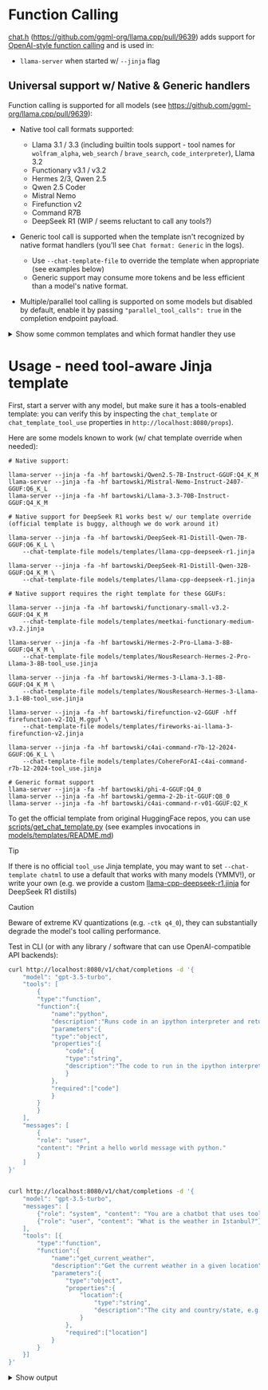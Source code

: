 # Function Calling

[chat.h](../common/chat.h) (https://github.com/ggml-org/llama.cpp/pull/9639) adds support for [OpenAI-style function calling](https://platform.openai.com/docs/guides/function-calling) and is used in:
- `llama-server` when started w/ `--jinja` flag

## Universal support w/ Native & Generic handlers

Function calling is supported for all models (see https://github.com/ggml-org/llama.cpp/pull/9639):

- Native tool call formats supported:
  - Llama 3.1 / 3.3 (including builtin tools support - tool names for `wolfram_alpha`, `web_search` / `brave_search`, `code_interpreter`), Llama 3.2
  - Functionary v3.1 / v3.2
  - Hermes 2/3, Qwen 2.5
  - Qwen 2.5 Coder
  - Mistral Nemo
  - Firefunction v2
  - Command R7B
  - DeepSeek R1 (WIP / seems reluctant to call any tools?)

- Generic tool call is supported when the template isn't recognized by native format handlers (you'll see `Chat format: Generic` in the logs).
  - Use `--chat-template-file` to override the template when appropriate (see examples below)
  - Generic support may consume more tokens and be less efficient than a model's native format.

- Multiple/parallel tool calling is supported on some models but disabled by default, enable it by passing `"parallel_tool_calls": true` in the completion endpoint payload.

<details>
<summary>Show some common templates and which format handler they use</summary>

| Template | Format |
|----------|--------|
| Almawave-Velvet-14B.jinja | Hermes 2 Pro |
| AtlaAI-Selene-1-Mini-Llama-3.1-8B.jinja | Llama 3.x |
| CohereForAI-aya-expanse-8b.jinja | Generic |
| CohereForAI-c4ai-command-r-plus-default.jinja | Generic |
| CohereForAI-c4ai-command-r-plus-rag.jinja | Generic |
| CohereForAI-c4ai-command-r-plus-tool_use.jinja | Generic |
| CohereForAI-c4ai-command-r7b-12-2024-default.jinja | Command R7B (extract reasoning) |
| CohereForAI-c4ai-command-r7b-12-2024-rag.jinja | Command R7B (extract reasoning) |
| CohereForAI-c4ai-command-r7b-12-2024-tool_use.jinja | Command R7B (extract reasoning) |
| CohereForAI-c4ai-command-r7b-12-2024.jinja | Generic |
| DavieLion-Llama-3.2-1B-SPIN-iter3.jinja | Generic |
| Delta-Vector-Rei-12B.jinja | Mistral Nemo |
| EpistemeAI-Mistral-Nemo-Instruct-12B-Philosophy-Math.jinja | Mistral Nemo |
| FlofloB-83k_continued_pretraining_Qwen2.5-0.5B-Instruct_Unsloth_merged_16bit.jinja | Hermes 2 Pro |
| FlofloB-test_continued_pretraining_Phi-3-mini-4k-instruct_Unsloth_merged_16bit.jinja | Generic |
| HelpingAI-HAI-SER.jinja | Generic |
| HuggingFaceTB-SmolLM2-1.7B-Instruct.jinja | Generic |
| HuggingFaceTB-SmolLM2-135M-Instruct.jinja | Generic |
| HuggingFaceTB-SmolLM2-360M-Instruct.jinja | Generic |
| INSAIT-Institute-BgGPT-Gemma-2-27B-IT-v1.0.jinja | Generic |
| Ihor-Text2Graph-R1-Qwen2.5-0.5b.jinja | Hermes 2 Pro |
| Infinigence-Megrez-3B-Instruct.jinja | Generic |
| Josephgflowers-TinyLlama_v1.1_math_code-world-test-1.jinja | Generic |
| LGAI-EXAONE-EXAONE-3.5-2.4B-Instruct.jinja | Generic |
| LGAI-EXAONE-EXAONE-3.5-7.8B-Instruct.jinja | Generic |
| LatitudeGames-Wayfarer-12B.jinja | Generic |
| Magpie-Align-Llama-3-8B-Magpie-Align-v0.1.jinja | Generic |
| Magpie-Align-Llama-3.1-8B-Magpie-Align-v0.1.jinja | Generic |
| MaziyarPanahi-calme-3.2-instruct-78b.jinja | Generic |
| MiniMaxAI-MiniMax-Text-01.jinja | Generic |
| MiniMaxAI-MiniMax-VL-01.jinja | Generic |
| NaniDAO-deepseek-r1-qwen-2.5-32B-ablated.jinja | DeepSeek R1 (extract reasoning) |
| NexaAIDev-Octopus-v2.jinja | Generic |
| NousResearch-Hermes-2-Pro-Llama-3-8B-default.jinja | Generic |
| NousResearch-Hermes-2-Pro-Llama-3-8B-tool_use.jinja | Hermes 2 Pro |
| NousResearch-Hermes-2-Pro-Mistral-7B-default.jinja | Generic |
| NousResearch-Hermes-2-Pro-Mistral-7B-tool_use.jinja | Hermes 2 Pro |
| NousResearch-Hermes-3-Llama-3.1-70B-default.jinja | Generic |
| NousResearch-Hermes-3-Llama-3.1-70B-tool_use.jinja | Hermes 2 Pro |
| NovaSky-AI-Sky-T1-32B-Flash.jinja | Hermes 2 Pro |
| NovaSky-AI-Sky-T1-32B-Preview.jinja | Hermes 2 Pro |
| OnlyCheeini-greesychat-turbo.jinja | Generic |
| Orenguteng-Llama-3.1-8B-Lexi-Uncensored-V2.jinja | Llama 3.x |
| OrionStarAI-Orion-14B-Chat.jinja | Generic |
| PowerInfer-SmallThinker-3B-Preview.jinja | Generic |
| PrimeIntellect-INTELLECT-1-Instruct.jinja | Generic |
| Qwen-QVQ-72B-Preview.jinja | Generic |
| Qwen-QwQ-32B-Preview.jinja | Hermes 2 Pro |
| Qwen-Qwen1.5-7B-Chat.jinja | Generic |
| Qwen-Qwen2-7B-Instruct.jinja | Generic |
| Qwen-Qwen2-VL-72B-Instruct.jinja | Generic |
| Qwen-Qwen2-VL-7B-Instruct.jinja | Generic |
| Qwen-Qwen2.5-0.5B.jinja | Hermes 2 Pro |
| Qwen-Qwen2.5-1.5B-Instruct.jinja | Hermes 2 Pro |
| Qwen-Qwen2.5-14B-Instruct-1M.jinja | Hermes 2 Pro |
| Qwen-Qwen2.5-14B.jinja | Hermes 2 Pro |
| Qwen-Qwen2.5-32B-Instruct.jinja | Hermes 2 Pro |
| Qwen-Qwen2.5-32B.jinja | Hermes 2 Pro |
| Qwen-Qwen2.5-3B-Instruct.jinja | Hermes 2 Pro |
| Qwen-Qwen2.5-72B-Instruct.jinja | Hermes 2 Pro |
| Qwen-Qwen2.5-7B-Instruct-1M.jinja | Hermes 2 Pro |
| Qwen-Qwen2.5-7B-Instruct.jinja | Hermes 2 Pro |
| Qwen-Qwen2.5-7B.jinja | Hermes 2 Pro |
| Qwen-Qwen2.5-Coder-32B-Instruct.jinja | Hermes 2 Pro |
| Qwen-Qwen2.5-Coder-7B-Instruct.jinja | Hermes 2 Pro |
| Qwen-Qwen2.5-Math-1.5B.jinja | Hermes 2 Pro |
| Qwen-Qwen2.5-Math-7B-Instruct.jinja | Hermes 2 Pro |
| Qwen-Qwen2.5-VL-3B-Instruct.jinja | Hermes 2 Pro |
| Qwen-Qwen2.5-VL-72B-Instruct.jinja | Hermes 2 Pro |
| Qwen-Qwen2.5-VL-7B-Instruct.jinja | Hermes 2 Pro |
| RWKV-Red-Team-ARWKV-7B-Preview-0.1.jinja | Hermes 2 Pro |
| SakanaAI-TinySwallow-1.5B-Instruct.jinja | Hermes 2 Pro |
| SakanaAI-TinySwallow-1.5B.jinja | Hermes 2 Pro |
| Sao10K-70B-L3.3-Cirrus-x1.jinja | Llama 3.x |
| SentientAGI-Dobby-Mini-Leashed-Llama-3.1-8B.jinja | Llama 3.x |
| SentientAGI-Dobby-Mini-Unhinged-Llama-3.1-8B.jinja | Llama 3.x |
| Steelskull-L3.3-Damascus-R1.jinja | Llama 3.x |
| Steelskull-L3.3-MS-Nevoria-70b.jinja | Llama 3.x |
| Steelskull-L3.3-Nevoria-R1-70b.jinja | Llama 3.x |
| THUDM-glm-4-9b-chat.jinja | Generic |
| THUDM-glm-edge-1.5b-chat.jinja | Generic |
| Tarek07-Progenitor-V1.1-LLaMa-70B.jinja | Llama 3.x |
| TheBloke-FusionNet_34Bx2_MoE-AWQ.jinja | Generic |
| TinyLlama-TinyLlama-1.1B-Chat-v1.0.jinja | Generic |
| UCLA-AGI-Mistral7B-PairRM-SPPO-Iter3.jinja | Generic |
| ValiantLabs-Llama3.1-8B-Enigma.jinja | Llama 3.x |
| abacusai-Fewshot-Metamath-OrcaVicuna-Mistral.jinja | Generic |
| ai21labs-AI21-Jamba-1.5-Large.jinja | Generic |
| allenai-Llama-3.1-Tulu-3-405B-SFT.jinja | Generic |
| allenai-Llama-3.1-Tulu-3-405B.jinja | Generic |
| allenai-Llama-3.1-Tulu-3-8B.jinja | Generic |
| arcee-ai-Virtuoso-Lite.jinja | Hermes 2 Pro |
| arcee-ai-Virtuoso-Medium-v2.jinja | Hermes 2 Pro |
| arcee-ai-Virtuoso-Small-v2.jinja | Hermes 2 Pro |
| avemio-GRAG-NEMO-12B-ORPO-HESSIAN-AI.jinja | Generic |
| bespokelabs-Bespoke-Stratos-7B.jinja | Hermes 2 Pro |
| bfuzzy1-acheron-m1a-llama.jinja | Generic |
| bofenghuang-vigogne-2-70b-chat.jinja | Generic |
| bytedance-research-UI-TARS-72B-DPO.jinja | Generic |
| bytedance-research-UI-TARS-7B-DPO.jinja | Generic |
| bytedance-research-UI-TARS-7B-SFT.jinja | Generic |
| carsenk-phi3.5_mini_exp_825_uncensored.jinja | Generic |
| cyberagent-DeepSeek-R1-Distill-Qwen-14B-Japanese.jinja | DeepSeek R1 (extract reasoning) |
| cyberagent-DeepSeek-R1-Distill-Qwen-32B-Japanese.jinja | DeepSeek R1 (extract reasoning) |
| databricks-dbrx-instruct.jinja | Generic |
| deepseek-ai-DeepSeek-Coder-V2-Instruct.jinja | Generic |
| deepseek-ai-DeepSeek-Coder-V2-Lite-Base.jinja | Generic |
| deepseek-ai-DeepSeek-Coder-V2-Lite-Instruct.jinja | Generic |
| deepseek-ai-DeepSeek-R1-Distill-Llama-70B.jinja | DeepSeek R1 (extract reasoning) |
| deepseek-ai-DeepSeek-R1-Distill-Llama-8B.jinja | DeepSeek R1 (extract reasoning) |
| deepseek-ai-DeepSeek-R1-Distill-Qwen-1.5B.jinja | DeepSeek R1 (extract reasoning) |
| deepseek-ai-DeepSeek-R1-Distill-Qwen-14B.jinja | DeepSeek R1 (extract reasoning) |
| deepseek-ai-DeepSeek-R1-Distill-Qwen-32B.jinja | DeepSeek R1 (extract reasoning) |
| deepseek-ai-DeepSeek-R1-Distill-Qwen-7B.jinja | DeepSeek R1 (extract reasoning) |
| deepseek-ai-DeepSeek-R1-Zero.jinja | DeepSeek R1 (extract reasoning) |
| deepseek-ai-DeepSeek-R1.jinja | DeepSeek R1 (extract reasoning) |
| deepseek-ai-DeepSeek-V2-Lite.jinja | Generic |
| deepseek-ai-DeepSeek-V2.5.jinja | DeepSeek R1 (extract reasoning) |
| deepseek-ai-DeepSeek-V3.jinja | DeepSeek R1 (extract reasoning) |
| deepseek-ai-deepseek-coder-33b-instruct.jinja | Generic |
| deepseek-ai-deepseek-coder-6.7b-instruct.jinja | Generic |
| deepseek-ai-deepseek-coder-7b-instruct-v1.5.jinja | Generic |
| deepseek-ai-deepseek-llm-67b-chat.jinja | Generic |
| deepseek-ai-deepseek-llm-7b-chat.jinja | Generic |
| dicta-il-dictalm2.0-instruct.jinja | Generic |
| ehristoforu-Falcon3-8B-Franken-Basestruct.jinja | Hermes 2 Pro |
| fireworks-ai-llama-3-firefunction-v2.jinja | FireFunction v2 |
| godlikehhd-alpaca_data_sampled_ifd_new_5200.jinja | Hermes 2 Pro |
| godlikehhd-alpaca_data_score_max_0.7_2600.jinja | Hermes 2 Pro |
| google-gemma-2-27b-it.jinja | Generic |
| google-gemma-2-2b-it.jinja | Generic |
| google-gemma-2-2b-jpn-it.jinja | Generic |
| google-gemma-7b-it.jinja | Generic |
| huihui-ai-DeepSeek-R1-Distill-Llama-70B-abliterated.jinja | DeepSeek R1 (extract reasoning) |
| huihui-ai-DeepSeek-R1-Distill-Llama-8B-abliterated.jinja | DeepSeek R1 (extract reasoning) |
| huihui-ai-DeepSeek-R1-Distill-Qwen-14B-abliterated-v2.jinja | DeepSeek R1 (extract reasoning) |
| huihui-ai-DeepSeek-R1-Distill-Qwen-32B-abliterated.jinja | DeepSeek R1 (extract reasoning) |
| huihui-ai-DeepSeek-R1-Distill-Qwen-7B-abliterated-v2.jinja | DeepSeek R1 (extract reasoning) |
| huihui-ai-Qwen2.5-14B-Instruct-1M-abliterated.jinja | Hermes 2 Pro |
| ibm-granite-granite-3.1-8b-instruct.jinja | Generic |
| indischepartij-MiniCPM-3B-OpenHermes-2.5-v2.jinja | Generic |
| inflatebot-MN-12B-Mag-Mell-R1.jinja | Generic |
| jinaai-ReaderLM-v2.jinja | Generic |
| kms7530-chemeng_qwen-math-7b_24_1_100_1_nonmath.jinja | Hermes 2 Pro |
| knifeayumu-Cydonia-v1.3-Magnum-v4-22B.jinja | Mistral Nemo |
| langgptai-qwen1.5-7b-chat-sa-v0.1.jinja | Generic |
| lightblue-DeepSeek-R1-Distill-Qwen-7B-Japanese.jinja | DeepSeek R1 (extract reasoning) |
| mattshumer-Reflection-Llama-3.1-70B.jinja | Generic |
| meetkai-functionary-medium-v3.1.jinja | Functionary v3.1 Llama 3.1 |
| meetkai-functionary-medium-v3.2.jinja | Functionary v3.2 |
| meta-llama-Llama-2-7b-chat-hf.jinja | Generic |
| meta-llama-Llama-3.1-8B-Instruct.jinja | Llama 3.x |
| meta-llama-Llama-3.2-11B-Vision-Instruct.jinja | Llama 3.x |
| meta-llama-Llama-3.2-1B-Instruct.jinja | Llama 3.x |
| meta-llama-Llama-3.2-3B-Instruct.jinja | Llama 3.x |
| meta-llama-Llama-3.3-70B-Instruct.jinja | Llama 3.x |
| meta-llama-Meta-Llama-3-8B-Instruct.jinja | Generic |
| meta-llama-Meta-Llama-3.1-8B-Instruct.jinja | Llama 3.x |
| microsoft-Phi-3-medium-4k-instruct.jinja | Generic |
| microsoft-Phi-3-mini-4k-instruct.jinja | Generic |
| microsoft-Phi-3-small-8k-instruct.jinja | Generic |
| microsoft-Phi-3.5-mini-instruct.jinja | Generic |
| microsoft-Phi-3.5-vision-instruct.jinja | Generic |
| microsoft-phi-4.jinja | Generic |
| migtissera-Tess-3-Mistral-Nemo-12B.jinja | Generic |
| ministral-Ministral-3b-instruct.jinja | Generic |
| mistralai-Codestral-22B-v0.1.jinja | Generic |
| mistralai-Mistral-7B-Instruct-v0.1.jinja | Generic |
| mistralai-Mistral-7B-Instruct-v0.2.jinja | Generic |
| mistralai-Mistral-7B-Instruct-v0.3.jinja | Mistral Nemo |
| mistralai-Mistral-Large-Instruct-2407.jinja | Mistral Nemo |
| mistralai-Mistral-Large-Instruct-2411.jinja | Generic |
| mistralai-Mistral-Nemo-Instruct-2407.jinja | Mistral Nemo |
| mistralai-Mistral-Small-24B-Instruct-2501.jinja | Generic |
| mistralai-Mixtral-8x7B-Instruct-v0.1.jinja | Generic |
| mkurman-Qwen2.5-14B-DeepSeek-R1-1M.jinja | Hermes 2 Pro |
| mlabonne-AlphaMonarch-7B.jinja | Generic |
| mlx-community-Josiefied-Qwen2.5-0.5B-Instruct-abliterated-v1-float32.jinja | Hermes 2 Pro |
| mlx-community-Qwen2.5-VL-7B-Instruct-8bit.jinja | Hermes 2 Pro |
| mobiuslabsgmbh-DeepSeek-R1-ReDistill-Qwen-1.5B-v1.1.jinja | DeepSeek R1 (extract reasoning) |
| netcat420-MFANNv0.20.jinja | Generic |
| netcat420-MFANNv0.24.jinja | Generic |
| netease-youdao-Confucius-o1-14B.jinja | Hermes 2 Pro |
| nvidia-AceMath-7B-RM.jinja | Hermes 2 Pro |
| nvidia-Eagle2-1B.jinja | Hermes 2 Pro |
| nvidia-Eagle2-9B.jinja | Hermes 2 Pro |
| nvidia-Llama-3.1-Nemotron-70B-Instruct-HF.jinja | Llama 3.x |
| onnx-community-DeepSeek-R1-Distill-Qwen-1.5B-ONNX.jinja | DeepSeek R1 (extract reasoning) |
| open-thoughts-OpenThinker-7B.jinja | Hermes 2 Pro |
| openchat-openchat-3.5-0106.jinja | Generic |
| pankajmathur-orca_mini_v6_8b.jinja | Generic |
| princeton-nlp-Mistral-7B-Base-SFT-RDPO.jinja | Generic |
| princeton-nlp-Mistral-7B-Instruct-DPO.jinja | Generic |
| princeton-nlp-Mistral-7B-Instruct-RDPO.jinja | Generic |
| prithivMLmods-Bellatrix-Tiny-1.5B-R1.jinja | Hermes 2 Pro |
| prithivMLmods-Bellatrix-Tiny-1B-R1.jinja | Llama 3.x |
| prithivMLmods-Bellatrix-Tiny-1B-v3.jinja | Generic |
| prithivMLmods-Bellatrix-Tiny-3B-R1.jinja | Llama 3.x |
| prithivMLmods-Blaze-14B-xElite.jinja | Generic |
| prithivMLmods-Calcium-Opus-14B-Elite2-R1.jinja | Hermes 2 Pro |
| prithivMLmods-Calme-Ties-78B.jinja | Generic |
| prithivMLmods-Calme-Ties2-78B.jinja | Generic |
| prithivMLmods-Calme-Ties3-78B.jinja | Generic |
| prithivMLmods-ChemQwen2-vL.jinja | Generic |
| prithivMLmods-GWQ2b.jinja | Generic |
| prithivMLmods-LatexMind-2B-Codec.jinja | Generic |
| prithivMLmods-Llama-3.2-6B-AlgoCode.jinja | Llama 3.x |
| prithivMLmods-Megatron-Opus-14B-Exp.jinja | Hermes 2 Pro |
| prithivMLmods-Megatron-Opus-14B-Stock.jinja | Hermes 2 Pro |
| prithivMLmods-Megatron-Opus-7B-Exp.jinja | Hermes 2 Pro |
| prithivMLmods-Omni-Reasoner-Merged.jinja | Hermes 2 Pro |
| prithivMLmods-Omni-Reasoner4-Merged.jinja | Hermes 2 Pro |
| prithivMLmods-Primal-Opus-14B-Optimus-v1.jinja | Hermes 2 Pro |
| prithivMLmods-QwQ-Math-IO-500M.jinja | Hermes 2 Pro |
| prithivMLmods-Qwen-7B-Distill-Reasoner.jinja | DeepSeek R1 (extract reasoning) |
| prithivMLmods-Qwen2.5-1.5B-DeepSeek-R1-Instruct.jinja | Hermes 2 Pro |
| prithivMLmods-Qwen2.5-14B-DeepSeek-R1-1M.jinja | Hermes 2 Pro |
| prithivMLmods-Qwen2.5-32B-DeepSeek-R1-Instruct.jinja | Hermes 2 Pro |
| prithivMLmods-Qwen2.5-7B-DeepSeek-R1-1M.jinja | Hermes 2 Pro |
| prithivMLmods-Triangulum-v2-10B.jinja | Hermes 2 Pro |
| qingy2024-Falcon3-2x10B-MoE-Instruct.jinja | Hermes 2 Pro |
| rubenroy-Zurich-14B-GCv2-5m.jinja | Hermes 2 Pro |
| rubenroy-Zurich-7B-GCv2-5m.jinja | Hermes 2 Pro |
| silma-ai-SILMA-Kashif-2B-Instruct-v1.0.jinja | Generic |
| simplescaling-s1-32B.jinja | Hermes 2 Pro |
| sometimesanotion-Lamarck-14B-v0.7.jinja | Hermes 2 Pro |
| sonthenguyen-zephyr-sft-bnb-4bit-DPO-mtbr-180steps.jinja | Generic |
| sthenno-tempesthenno-icy-0130.jinja | Generic |
| sumink-qwft.jinja | Hermes 2 Pro |
| teknium-OpenHermes-2.5-Mistral-7B.jinja | Generic |
| thirdeyeai-elevate360m.jinja | Generic |
| tiiuae-Falcon3-10B-Instruct.jinja | Hermes 2 Pro |
| unsloth-DeepSeek-R1-Distill-Llama-8B-unsloth-bnb-4bit.jinja | DeepSeek R1 (extract reasoning) |
| unsloth-DeepSeek-R1-Distill-Llama-8B.jinja | DeepSeek R1 (extract reasoning) |
| unsloth-DeepSeek-R1.jinja | DeepSeek R1 (extract reasoning) |
| unsloth-Mistral-Small-24B-Instruct-2501-unsloth-bnb-4bit.jinja | Generic |
| upstage-solar-pro-preview-instruct.jinja | Generic |
| whyhow-ai-PatientSeek.jinja | Generic |
| xwen-team-Xwen-72B-Chat.jinja | Hermes 2 Pro |
| xwen-team-Xwen-7B-Chat.jinja | Hermes 2 Pro |

This table can be generated with:

```bash
./build/bin/test-chat ../minja/build/tests/*.jinja 2>/dev/null
```

</details>

# Usage - need tool-aware Jinja template

First, start a server with any model, but make sure it has a tools-enabled template: you can verify this by inspecting the `chat_template` or `chat_template_tool_use` properties in `http://localhost:8080/props`).

Here are some models known to work (w/ chat template override when needed):

```shell
# Native support:

llama-server --jinja -fa -hf bartowski/Qwen2.5-7B-Instruct-GGUF:Q4_K_M
llama-server --jinja -fa -hf bartowski/Mistral-Nemo-Instruct-2407-GGUF:Q6_K_L
llama-server --jinja -fa -hf bartowski/Llama-3.3-70B-Instruct-GGUF:Q4_K_M

# Native support for DeepSeek R1 works best w/ our template override (official template is buggy, although we do work around it)

llama-server --jinja -fa -hf bartowski/DeepSeek-R1-Distill-Qwen-7B-GGUF:Q6_K_L \
    --chat-template-file models/templates/llama-cpp-deepseek-r1.jinja

llama-server --jinja -fa -hf bartowski/DeepSeek-R1-Distill-Qwen-32B-GGUF:Q4_K_M \
    --chat-template-file models/templates/llama-cpp-deepseek-r1.jinja

# Native support requires the right template for these GGUFs:

llama-server --jinja -fa -hf bartowski/functionary-small-v3.2-GGUF:Q4_K_M
    --chat-template-file models/templates/meetkai-functionary-medium-v3.2.jinja

llama-server --jinja -fa -hf bartowski/Hermes-2-Pro-Llama-3-8B-GGUF:Q4_K_M \
    --chat-template-file models/templates/NousResearch-Hermes-2-Pro-Llama-3-8B-tool_use.jinja

llama-server --jinja -fa -hf bartowski/Hermes-3-Llama-3.1-8B-GGUF:Q4_K_M \
    --chat-template-file models/templates/NousResearch-Hermes-3-Llama-3.1-8B-tool_use.jinja

llama-server --jinja -fa -hf bartowski/firefunction-v2-GGUF -hff firefunction-v2-IQ1_M.gguf \
    --chat-template-file models/templates/fireworks-ai-llama-3-firefunction-v2.jinja

llama-server --jinja -fa -hf bartowski/c4ai-command-r7b-12-2024-GGUF:Q6_K_L \
    --chat-template-file models/templates/CohereForAI-c4ai-command-r7b-12-2024-tool_use.jinja

# Generic format support
llama-server --jinja -fa -hf bartowski/phi-4-GGUF:Q4_0
llama-server --jinja -fa -hf bartowski/gemma-2-2b-it-GGUF:Q8_0
llama-server --jinja -fa -hf bartowski/c4ai-command-r-v01-GGUF:Q2_K
```

To get the official template from original HuggingFace repos, you can use [scripts/get_chat_template.py](../scripts/get_chat_template.py) (see examples invocations in [models/templates/README.md](../models/templates/README.md))

> [!TIP]
> If there is no official `tool_use` Jinja template, you may want to set `--chat-template chatml` to use a default that works with many models (YMMV!), or write your own (e.g. we provide a custom [llama-cpp-deepseek-r1.jinja](../models/templates/llama-cpp-deepseek-r1.jinja) for DeepSeek R1 distills)

> [!CAUTION]
> Beware of extreme KV quantizations (e.g. `-ctk q4_0`), they can substantially degrade the model's tool calling performance.

Test in CLI (or with any library / software that can use OpenAI-compatible API backends):

```bash
curl http://localhost:8080/v1/chat/completions -d '{
    "model": "gpt-3.5-turbo",
    "tools": [
        {
        "type":"function",
        "function":{
            "name":"python",
            "description":"Runs code in an ipython interpreter and returns the result of the execution after 60 seconds.",
            "parameters":{
            "type":"object",
            "properties":{
                "code":{
                "type":"string",
                "description":"The code to run in the ipython interpreter."
                }
            },
            "required":["code"]
            }
        }
        }
    ],
    "messages": [
        {
        "role": "user",
        "content": "Print a hello world message with python."
        }
    ]
}'


curl http://localhost:8080/v1/chat/completions -d '{
    "model": "gpt-3.5-turbo",
    "messages": [
        {"role": "system", "content": "You are a chatbot that uses tools/functions. Dont overthink things."},
        {"role": "user", "content": "What is the weather in Istanbul?"}
    ],
    "tools": [{
        "type":"function",
        "function":{
            "name":"get_current_weather",
            "description":"Get the current weather in a given location",
            "parameters":{
                "type":"object",
                "properties":{
                    "location":{
                        "type":"string",
                        "description":"The city and country/state, e.g. `San Francisco, CA`, or `Paris, France`"
                    }
                },
                "required":["location"]
            }
        }
    }]
}'
```

<details>
<summary>Show output</summary>

```json
{
"choices": [
    {
    "finish_reason": "tool",
    "index": 0,
    "message": {
        "content": null,
        "tool_calls": [
        {
            "name": "python",
            "arguments": "{\"code\":\" \\nprint(\\\"Hello, World!\\\")\"}"
        }
        ],
        "role": "assistant"
    }
    }
],
"created": 1727287211,
"model": "gpt-3.5-turbo",
"object": "chat.completion",
"usage": {
    "completion_tokens": 16,
    "prompt_tokens": 44,
    "total_tokens": 60
},
"id": "chatcmpl-Htbgh9feMmGM0LEH2hmQvwsCxq3c6Ni8"
}
```

</details>
